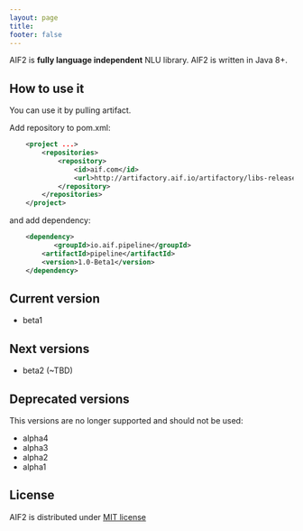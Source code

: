 ```yaml
---
layout: page
title:
footer: false
---
```


AIF2 is **fully language independent** NLU library. AIF2 is written in Java 8+. 

## How to use it

You can use it by pulling artifact. 

Add repository to pom.xml:

```xml
    <project ...>
        <repositories>
            <repository>
                <id>aif.com</id>
                <url>http://artifactory.aif.io/artifactory/libs-release-local</url>
            </repository>
        </repositories>
    </project>
```
and add dependency:

```xml
    <dependency>
           <groupId>io.aif.pipeline</groupId>
        <artifactId>pipeline</artifactId>
        <version>1.0-Beta1</version>
    </dependency> 
```

## Current version

- beta1

## Next versions

- beta2 (~TBD)

## Deprecated versions 

This versions are no longer supported and should not be used:

- alpha4
- alpha3
- alpha2
- alpha1

## License

AIF2 is distributed under [MIT license](http://choosealicense.com/licenses/mit/)
